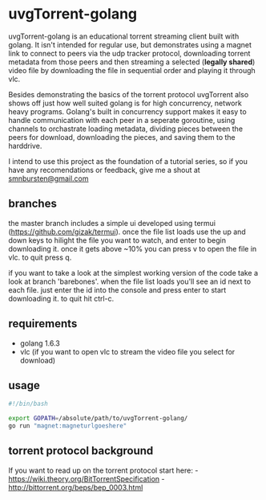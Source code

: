 # uvgTorrent-golang

uvgTorrent-golang is an educational torrent streaming client built with golang. It isn't intended for regular use, but demonstrates using a magnet link to connect to peers via the udp tracker protocol, downloading torrent metadata from those peers and then streaming a selected (**__legally shared__**) video file by downloading the file in sequential order and playing it through vlc. 

Besides demonstrating the basics of the torrent protocol uvgTorrent also shows off just how well suited golang is for high concurrency, network heavy programs. Golang's built in concurrency support makes it easy to handle communication with each peer in a seperate goroutine, using channels to orchastrate loading metadata, dividing pieces between the peers for download, downloading the pieces, and saving them to the harddrive.

I intend to use this project as the foundation of a tutorial series, so if you have any recomendations or feedback, give me a shout at smnbursten@gmail.com

## branches

the master branch includes a simple ui developed using termui (https://github.com/gizak/termui). once the file list loads use the up and down keys to hilight the file you want to watch, and enter to begin downloading it. once it gets above ~10% you can press v to open the file in vlc. to quit press q.

if you want to take a look at the simplest working version of the code take a look at branch 'barebones'. when the file list loads you'll see an id next to each file. just enter the id into the console and press enter to start downloading it. to quit hit ctrl-c.

## requirements

- golang 1.6.3
- vlc (if you want to open vlc to stream the video file you select for download)

## usage

```bash
#!/bin/bash

export GOPATH=/absolute/path/to/uvgTorrent-golang/
go run "magnet:magneturlgoeshere"
```

## torrent protocol background

If you want to read up on the torrent protocol start here:
    - https://wiki.theory.org/BitTorrentSpecification
    - http://bittorrent.org/beps/bep_0003.html